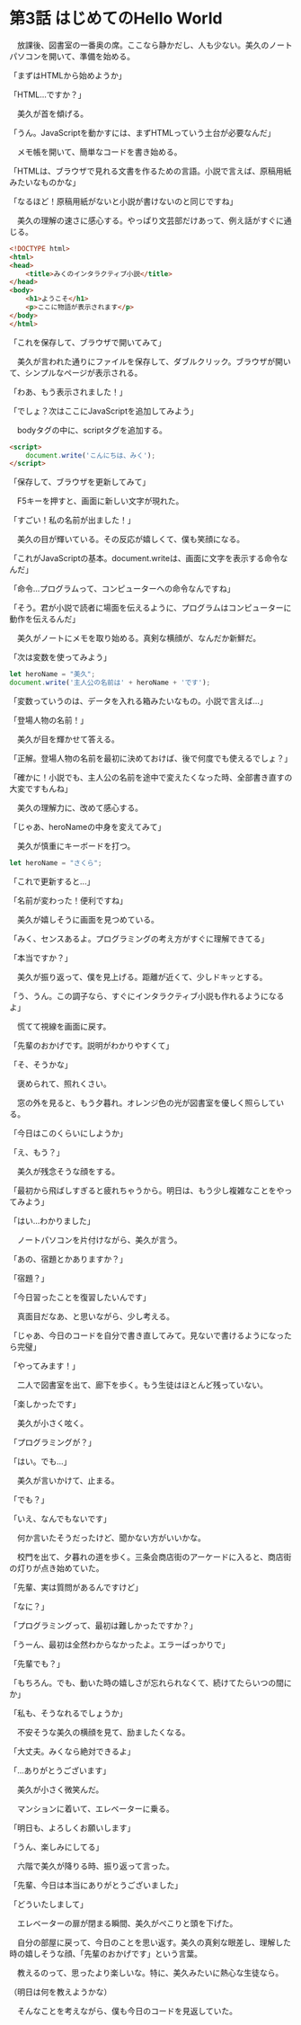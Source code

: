 # 第3話 はじめてのHello World

　放課後、図書室の一番奥の席。ここなら静かだし、人も少ない。美久のノートパソコンを開いて、準備を始める。

「まずはHTMLから始めようか」

「HTML...ですか？」

　美久が首を傾げる。

「うん。JavaScriptを動かすには、まずHTMLっていう土台が必要なんだ」

　メモ帳を開いて、簡単なコードを書き始める。

「HTMLは、ブラウザで見れる文書を作るための言語。小説で言えば、原稿用紙みたいなものかな」

「なるほど！原稿用紙がないと小説が書けないのと同じですね」

　美久の理解の速さに感心する。やっぱり文芸部だけあって、例え話がすぐに通じる。

```html
<!DOCTYPE html>
<html>
<head>
    <title>みくのインタラクティブ小説</title>
</head>
<body>
    <h1>ようこそ</h1>
    <p>ここに物語が表示されます</p>
</body>
</html>
```

「これを保存して、ブラウザで開いてみて」

　美久が言われた通りにファイルを保存して、ダブルクリック。ブラウザが開いて、シンプルなページが表示される。

「わあ、もう表示されました！」

「でしょ？次はここにJavaScriptを追加してみよう」

　bodyタグの中に、scriptタグを追加する。

```html
<script>
    document.write('こんにちは、みく');
</script>
```

「保存して、ブラウザを更新してみて」

　F5キーを押すと、画面に新しい文字が現れた。

「すごい！私の名前が出ました！」

　美久の目が輝いている。その反応が嬉しくて、僕も笑顔になる。

「これがJavaScriptの基本。document.writeは、画面に文字を表示する命令なんだ」

「命令...プログラムって、コンピューターへの命令なんですね」

「そう。君が小説で読者に場面を伝えるように、プログラムはコンピューターに動作を伝えるんだ」

　美久がノートにメモを取り始める。真剣な横顔が、なんだか新鮮だ。

「次は変数を使ってみよう」

```javascript
let heroName = "美久";
document.write('主人公の名前は' + heroName + 'です');
```

「変数っていうのは、データを入れる箱みたいなもの。小説で言えば...」

「登場人物の名前！」

　美久が目を輝かせて答える。

「正解。登場人物の名前を最初に決めておけば、後で何度でも使えるでしょ？」

「確かに！小説でも、主人公の名前を途中で変えたくなった時、全部書き直すの大変ですもんね」

　美久の理解力に、改めて感心する。

「じゃあ、heroNameの中身を変えてみて」

　美久が慎重にキーボードを打つ。

```javascript
let heroName = "さくら";
```

「これで更新すると...」

「名前が変わった！便利ですね」

　美久が嬉しそうに画面を見つめている。

「みく、センスあるよ。プログラミングの考え方がすぐに理解できてる」

「本当ですか？」

　美久が振り返って、僕を見上げる。距離が近くて、少しドキッとする。

「う、うん。この調子なら、すぐにインタラクティブ小説も作れるようになるよ」

　慌てて視線を画面に戻す。

「先輩のおかげです。説明がわかりやすくて」

「そ、そうかな」

　褒められて、照れくさい。

　窓の外を見ると、もう夕暮れ。オレンジ色の光が図書室を優しく照らしている。

「今日はこのくらいにしようか」

「え、もう？」

　美久が残念そうな顔をする。

「最初から飛ばしすぎると疲れちゃうから。明日は、もう少し複雑なことをやってみよう」

「はい...わかりました」

　ノートパソコンを片付けながら、美久が言う。

「あの、宿題とかありますか？」

「宿題？」

「今日習ったことを復習したいんです」

　真面目だなあ、と思いながら、少し考える。

「じゃあ、今日のコードを自分で書き直してみて。見ないで書けるようになったら完璧」

「やってみます！」

　二人で図書室を出て、廊下を歩く。もう生徒はほとんど残っていない。

「楽しかったです」

　美久が小さく呟く。

「プログラミングが？」

「はい。でも...」

　美久が言いかけて、止まる。

「でも？」

「いえ、なんでもないです」

　何か言いたそうだったけど、聞かない方がいいかな。

　校門を出て、夕暮れの道を歩く。三条会商店街のアーケードに入ると、商店街の灯りが点き始めていた。

「先輩、実は質問があるんですけど」

「なに？」

「プログラミングって、最初は難しかったですか？」

「うーん、最初は全然わからなかったよ。エラーばっかりで」

「先輩でも？」

「もちろん。でも、動いた時の嬉しさが忘れられなくて、続けてたらいつの間にか」

「私も、そうなれるでしょうか」

　不安そうな美久の横顔を見て、励ましたくなる。

「大丈夫。みくなら絶対できるよ」

「...ありがとうございます」

　美久が小さく微笑んだ。

　マンションに着いて、エレベーターに乗る。

「明日も、よろしくお願いします」

「うん、楽しみにしてる」

　六階で美久が降りる時、振り返って言った。

「先輩、今日は本当にありがとうございました」

「どういたしまして」

　エレベーターの扉が閉まる瞬間、美久がぺこりと頭を下げた。

　自分の部屋に戻って、今日のことを思い返す。美久の真剣な眼差し、理解した時の嬉しそうな顔、「先輩のおかげです」という言葉。

　教えるのって、思ったより楽しいな。特に、美久みたいに熱心な生徒なら。

（明日は何を教えようかな）

　そんなことを考えながら、僕も今日のコードを見返していた。